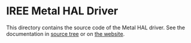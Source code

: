 # IREE Metal HAL Driver

This directory contains the source code of the Metal HAL driver. See the
documentation in [source tree][source] or on [the website][website].

[source]: ../../../../../../docs/website/docs/developers/design-docs/metal-hal-driver.md
[website]: https://iree.dev/developers/design-docs/metal-hal-driver
